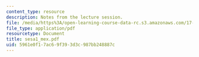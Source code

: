```yaml
---
content_type: resource
description: Notes from the lecture session.
file: /media/https%3A/open-learning-course-data-rc.s3.amazonaws.com/17-55j-introduction-to-latin-american-studies-fall-2006/5961e0f17ac69f393d3c987bb248887c_sesa1_mex.pdf
file_type: application/pdf
resourcetype: Document
title: sesa1_mex.pdf
uid: 5961e0f1-7ac6-9f39-3d3c-987bb248887c
---
```

